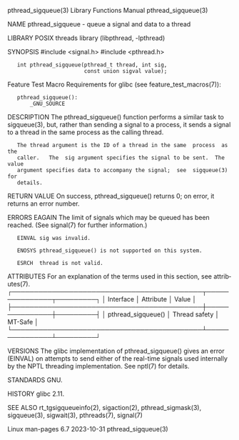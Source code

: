 pthread_sigqueue(3)        Library Functions Manual        pthread_sigqueue(3)

NAME
       pthread_sigqueue - queue a signal and data to a thread

LIBRARY
       POSIX threads library (libpthread, -lpthread)

SYNOPSIS
       #include <signal.h>
       #include <pthread.h>

       int pthread_sigqueue(pthread_t thread, int sig,
                            const union sigval value);

   Feature Test Macro Requirements for glibc (see feature_test_macros(7)):

       pthread_sigqueue():
           _GNU_SOURCE

DESCRIPTION
       The pthread_sigqueue() function performs a similar task to sigqueue(3),
       but,  rather than sending a signal to a process, it sends a signal to a
       thread in the same process as the calling thread.

       The thread argument is the ID of a thread in the same  process  as  the
       caller.   The  sig argument specifies the signal to be sent.  The value
       argument specifies data to accompany the signal;  see  sigqueue(3)  for
       details.

RETURN VALUE
       On success, pthread_sigqueue() returns 0; on error, it returns an error
       number.

ERRORS
       EAGAIN The limit of signals which may be queued has been reached.  (See
              signal(7) for further information.)

       EINVAL sig was invalid.

       ENOSYS pthread_sigqueue() is not supported on this system.

       ESRCH  thread is not valid.

ATTRIBUTES
       For  an  explanation  of  the  terms  used in this section, see attrib‐
       utes(7).
       ┌───────────────────────────────────────────┬───────────────┬─────────┐
       │ Interface                                 │ Attribute     │ Value   │
       ├───────────────────────────────────────────┼───────────────┼─────────┤
       │ pthread_sigqueue()                        │ Thread safety │ MT-Safe │
       └───────────────────────────────────────────┴───────────────┴─────────┘

VERSIONS
       The glibc implementation of pthread_sigqueue() gives an error  (EINVAL)
       on  attempts to send either of the real-time signals used internally by
       the NPTL threading implementation.  See nptl(7) for details.

STANDARDS
       GNU.

HISTORY
       glibc 2.11.

SEE ALSO
       rt_tgsigqueueinfo(2),  sigaction(2),  pthread_sigmask(3),  sigqueue(3),
       sigwait(3), pthreads(7), signal(7)

Linux man-pages 6.7               2023-10-31               pthread_sigqueue(3)
